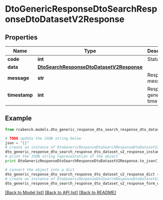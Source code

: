 # DtoGenericResponseDtoSearchResponseDtoDatasetV2Response


## Properties

Name | Type | Description | Notes
------------ | ------------- | ------------- | -------------
**code** | **int** | Status code | [optional] 
**data** | [**DtoSearchResponseDtoDatasetV2Response**](DtoSearchResponseDtoDatasetV2Response.md) |  | [optional] 
**message** | **str** | Response message | [optional] 
**timestamp** | **int** | Response generation time | [optional] 

## Example

```python
from rcabench.models.dto_generic_response_dto_search_response_dto_dataset_v2_response import DtoGenericResponseDtoSearchResponseDtoDatasetV2Response

# TODO update the JSON string below
json = "{}"
# create an instance of DtoGenericResponseDtoSearchResponseDtoDatasetV2Response from a JSON string
dto_generic_response_dto_search_response_dto_dataset_v2_response_instance = DtoGenericResponseDtoSearchResponseDtoDatasetV2Response.from_json(json)
# print the JSON string representation of the object
print DtoGenericResponseDtoSearchResponseDtoDatasetV2Response.to_json()

# convert the object into a dict
dto_generic_response_dto_search_response_dto_dataset_v2_response_dict = dto_generic_response_dto_search_response_dto_dataset_v2_response_instance.to_dict()
# create an instance of DtoGenericResponseDtoSearchResponseDtoDatasetV2Response from a dict
dto_generic_response_dto_search_response_dto_dataset_v2_response_form_dict = dto_generic_response_dto_search_response_dto_dataset_v2_response.from_dict(dto_generic_response_dto_search_response_dto_dataset_v2_response_dict)
```
[[Back to Model list]](../README.md#documentation-for-models) [[Back to API list]](../README.md#documentation-for-api-endpoints) [[Back to README]](../README.md)


